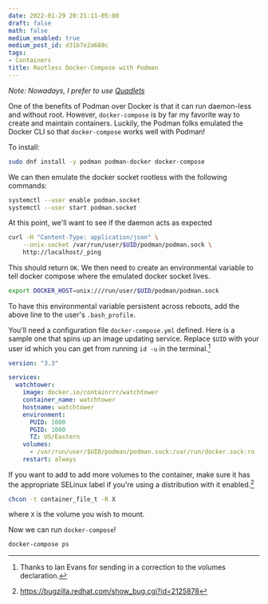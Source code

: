 ```yaml
---
date: 2022-01-29 20:21:11-05:00
draft: false
math: false
medium_enabled: true
medium_post_id: d31b7e2a688c
tags:
- Containers
title: Rootless Docker-Compose with Podman
---
```


*Note: Nowadays, I prefer to use [Quadlets](/blog/migrating-docker-compose-podman-quadlets/)*

One of the benefits of Podman over Docker is that it can run daemon-less and without root. However, `docker-compose` is by far my favorite way to create and maintain containers. Luckily, the Podman folks emulated the Docker CLI so that `docker-compose` works well with Podman!

To install:

```bash
sudo dnf install -y podman podman-docker docker-compose
```

We can then emulate the docker socket rootless with the following commands:

```bash
systemctl --user enable podman.socket
systemctl --user start podman.socket
```

At this point, we'll want to see if the daemon acts as expected

```bash
curl -H "Content-Type: application/json" \
	--unix-socket /var/run/user/$UID/podman/podman.sock \
    http://localhost/_ping
```

This should return `OK`. We then need to create an environmental variable to tell docker compose where the emulated docker socket lives.

```bash
export DOCKER_HOST=unix:///run/user/$UID/podman/podman.sock
```

To have this environmental variable persistent across reboots, add the above line to the user's `.bash_profile`.

You'll need a configuration file `docker-compose.yml` defined. Here is a sample one that spins up an image updating service. Replace `$UID` with your user id which you can get from running `id -u` in the terminal.[^1]

```yaml
version: "3.3"

services:
  watchtower:
    image: docker.io/containrrr/watchtower 
    container_name: watchtower
    hostname: watchtower
    environment:
      PUID: 1000
      PGID: 1000
      TZ: US/Eastern
    volumes:
      - /var/run/user/$UID/podman/podman.sock:/var/run/docker.sock:ro
    restart: always
```

If you want to add to add more volumes to the container, make sure it has the appropriate SELinux label if
you're using a distribution with it enabled.[^2]

```bash
chcon -t container_file_t -R X
```
where `X` is the volume you wish to mount.

Now we can run `docker-compose`!

```bash
docker-compose ps
```

[^1]: Thanks to Ian Evans for sending in a correction to the volumes declaration.
[^2]: https://bugzilla.redhat.com/show_bug.cgi?id=2125878
